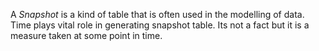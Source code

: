 A _Snapshot_ is a kind of table that is often used in the modelling of data. Time plays vital role in generating snapshot table. Its not a fact but it is a measure taken at some point in time.
